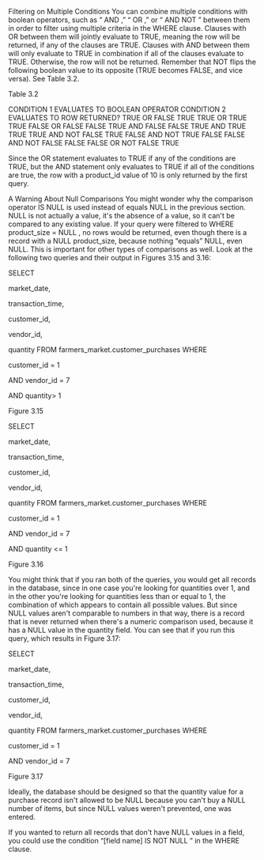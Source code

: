 Filtering on Multiple Conditions
You can combine multiple conditions with boolean operators, such as “ AND ,” “ OR ,” or “ AND NOT ” between them in order to filter using multiple criteria in the WHERE clause.
Clauses with OR between them will jointly evaluate to TRUE, meaning the row will be returned, if any of the clauses are TRUE. Clauses with AND between them will only evaluate to TRUE in combination if all of the clauses evaluate to TRUE. Otherwise, the row will not be returned. Remember that NOT flips the following boolean value to its opposite (TRUE becomes FALSE, and vice versa). See Table 3.2.

Table 3.2

CONDITION 1 EVALUATES TO	BOOLEAN OPERATOR	CONDITION 2 EVALUATES TO	ROW RETURNED?
TRUE	OR	FALSE	TRUE
TRUE	OR	TRUE	TRUE
FALSE	OR	FALSE	FALSE
TRUE	AND	FALSE	FALSE
TRUE	AND	TRUE	TRUE
TRUE	AND NOT	FALSE	TRUE
FALSE	AND NOT	TRUE	FALSE
FALSE	AND NOT	FALSE	FALSE
FALSE	OR NOT	FALSE	TRUE

Since the OR statement evaluates to TRUE if any of the conditions are TRUE, but the AND statement only evaluates to TRUE if all of the conditions are true, the row with a product_id value of 10 is only returned by the first query.

A Warning About Null Comparisons
You might wonder why the comparison operator IS NULL is used instead of equals NULL in the previous section. NULL is not actually a value, it's the absence of a value, so it can't be compared to any existing value. If your query were filtered to WHERE product_size = NULL , no rows would be returned, even though there is a record with a NULL product_size, because nothing “equals” NULL, even NULL.
This is important for other types of comparisons as well. Look at the following two queries and their output in Figures 3.15 and 3.16:

SELECT 
   
 market_date,
   
 transaction_time,
   
 customer_id, 
   
 vendor_id, 
   
 quantity
FROM farmers_market.customer_purchases
WHERE 
   
 customer_id = 1
   
 AND vendor_id = 7
   
 AND quantity> 1

Figure 3.15

SELECT 
   
 market_date,
   
 transaction_time,
   
 customer_id, 
   
 vendor_id, 
   
 quantity
FROM farmers_market.customer_purchases
WHERE 
   
 customer_id = 1
   
 AND vendor_id = 7
   
 AND quantity <= 1

Figure 3.16

You might think that if you ran both of the queries, you would get all records in the database, since in one case you're looking for quantities over 1, and in the other you're looking for quantities less than or equal to 1, the combination of which appears to contain all possible values. But since NULL values aren't comparable to numbers in that way, there is a record that is never returned when there's a numeric comparison used, because it has a NULL value in the quantity field. You can see that if you run this query, which results in Figure 3.17:


SELECT 
   
 market_date,
   
 transaction_time,
   
 customer_id, 
   
 vendor_id, 
   
 quantity
FROM farmers_market.customer_purchases
WHERE 
   
 customer_id = 1
   
 AND vendor_id = 7

Figure 3.17

Ideally, the database should be designed so that the quantity value for a purchase record isn't allowed to be NULL because you can't buy a NULL number of items, but since NULL values weren't prevented, one was entered.

If you wanted to return all records that don't have NULL values in a field, you could use the condition “[field name] IS NOT NULL ” in the WHERE clause.
